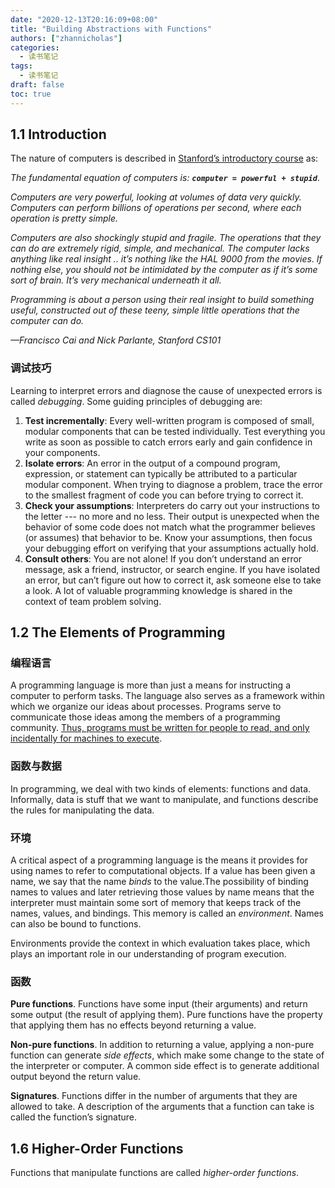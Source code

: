 ```yaml
---
date: "2020-12-13T20:16:09+08:00"
title: "Building Abstractions with Functions"
authors: ["zhannicholas"]
categories:
  - 读书笔记
tags:
  - 读书笔记
draft: false
toc: true
---
```

## 1.1 Introduction
The nature of computers is described in [Stanford’s introductory course](http://www.stanford.edu/class/cs101/code-introduction.html) as:

*The fundamental equation of computers is: **`computer = powerful + stupid`***.

*Computers are very powerful, looking at volumes of data very quickly. Computers can perform billions of operations per second, where each operation is pretty simple.*
	
*Computers are also shockingly stupid and fragile. The operations that they can do are extremely rigid, simple, and mechanical. The computer lacks anything like real insight .. it’s nothing like the HAL 9000 from the movies. If nothing else, you should not be intimidated by the computer as if it’s some sort of brain. It’s very mechanical underneath it all.*
	
*Programming is about a person using their real insight to build something useful, constructed out of these teeny, simple little operations that the computer can do.*
	 
*—Francisco Cai and Nick Parlante, Stanford CS101*

### 调试技巧
Learning to interpret errors and diagnose the cause of unexpected errors is called *debugging*. Some guiding principles of debugging are:

1. **Test incrementally**: Every well-written program is composed of small, modular components that can be tested individually. Test everything you write as soon as possible to catch errors early and gain confidence in your components. 
2. **Isolate errors**: An error in the output of a compound program, expression, or statement can typically be attributed to a particular modular component. When trying to diagnose a problem, trace the error to the smallest fragment of code you can before trying to correct it. 
3. **Check your assumptions**: Interpreters do carry out your instructions to the letter --- no more and no less. Their output is unexpected when the behavior of some code does not match what the programmer believes (or assumes) that behavior to be. Know your assumptions, then focus your debugging effort on verifying that your assumptions actually hold. 
4. **Consult others**: You are not alone! If you don’t understand an error message, ask a friend, instructor, or search engine. If you have isolated an error, but can’t figure out how to correct it, ask someone else to take a look. A lot of valuable programming knowledge is shared in the context of team problem solving. 

## 1.2 The Elements of Programming

### 编程语言
A programming language is more than just a means for instructing a computer to perform tasks. The language also serves as a framework within which we organize our ideas about processes. Programs serve to communicate those ideas among the members of a programming community. <u>Thus, programs must be written for people to read, and only incidentally for machines to execute</u>.

### 函数与数据
In programming, we deal with two kinds of elements: functions and data. Informally, data is stuff that we want to manipulate, and functions describe the rules for manipulating the data.

### 环境
A critical aspect of a programming language is the means it provides for using names to refer to computational objects. If a value has been given a name, we say that the name *binds* to the value.The possibility of binding names to values and later retrieving those values by name means that the interpreter must maintain some sort of memory that keeps track of the names, values, and bindings. This memory is called an *environment*. Names can also be bound to functions. 

Environments provide the context in which evaluation takes place, which plays an important role in our understanding of program execution.

### 函数
**Pure functions**. Functions have some input (their arguments) and return some output (the result of applying them). Pure functions have the property that applying them has no effects beyond returning a value. 

**Non-pure functions**. In addition to returning a value, applying a non-pure function can generate *side effects*, which make some change to the state of the interpreter or computer. A common side effect is to generate additional output beyond the return value.

**Signatures**. Functions differ in the number of arguments that they are allowed to take. A description of the arguments that a function can take is called the function’s signature.

## 1.6 Higher-Order Functions
Functions that manipulate functions are called *higher-order functions*. 